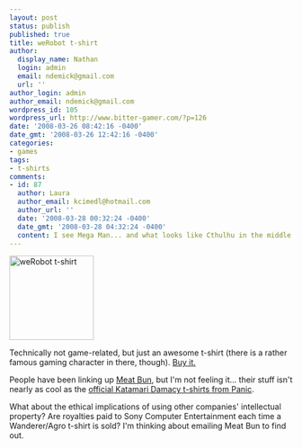 ```yaml
---
layout: post
status: publish
published: true
title: weRobot t-shirt
author:
  display_name: Nathan
  login: admin
  email: ndemick@gmail.com
  url: ''
author_login: admin
author_email: ndemick@gmail.com
wordpress_id: 105
wordpress_url: http://www.bitter-gamer.com/?p=126
date: '2008-03-26 08:42:16 -0400'
date_gmt: '2008-03-26 12:42:16 -0400'
categories:
- games
tags:
- t-shirts
comments:
- id: 87
  author: Laura
  author_email: kcimedl@hotmail.com
  author_url: ''
  date: '2008-03-28 00:32:24 -0400'
  date_gmt: '2008-03-28 04:32:24 -0400'
  content: I see Mega Man... and what looks like Cthulhu in the middle.
---
```

<div class="callout right">
<a href='http://www.bitter-gamer.com/wp-content/uploads/2008/03/robots-tshirt.jpg'><img src="http://www.bitter-gamer.com/wp-content/uploads/2008/03/robots-tshirt-150x150.jpg" alt="weRobot t-shirt" title="robots-tshirt" width="150" height="150" class="" /></a>
</div>
<p>Technically not game-related, but just an awesome t-shirt (there is a rather famous gaming character in there, though). <a href="http://www.chopshopstore.com/product.php?productid=16186" title="Buy it">Buy it.</a></p>
<p>People have been linking up <a href="http://meatbun.us/catalog/" title="Meat Bun">Meat Bun</a>, but I'm not feeling it... their stuff isn't nearly as cool as the <a href="http://www.panic.com/goods/" title="official Katamari Damacy t-shirts from Panic">official Katamari Damacy t-shirts from Panic</a>.</p>
<p>What about the ethical implications of using other companies' intellectual property? Are royalties paid to Sony Computer Entertainment each time a Wanderer/Agro t-shirt is sold? I'm thinking about emailing Meat Bun to find out.</p>

